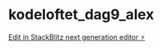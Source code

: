 # kodeloftet_dag9_alex

[Edit in StackBlitz next generation editor ⚡️](https://stackblitz.com/~/github.com/Kodealex/kodeloftet_dag9_alex)